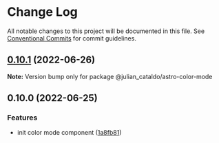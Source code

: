 # Change Log

All notable changes to this project will be documented in this file.
See [Conventional Commits](https://conventionalcommits.org) for commit guidelines.

## [0.10.1](https://github.com/JulianCataldo/astro/compare/@julian_cataldo/astro-color-mode@0.10.0...@julian_cataldo/astro-color-mode@0.10.1) (2022-06-26)

**Note:** Version bump only for package @julian_cataldo/astro-color-mode





## 0.10.0 (2022-06-25)


### Features

* init color mode component ([1a8fb81](https://github.com/JulianCataldo/astro/commit/1a8fb8105cb9f40572fb7884a4d26dc8b31a37ef))
